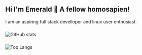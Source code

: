 ## Hi I'm Emerald 👋 A fellow homosapien!
I am an aspiring full stack develloper and linux user enthusiast. 
###
![GitHub stats](https://github-readme-stats.vercel.app/api?username=emerald-developer&show_icons=true&theme=dracula)
###
![Top Langs](https://github-readme-stats.vercel.app/api/top-langs/?username=emerald-developer&theme=dracula&v=3)
